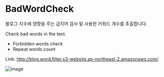 # BadWordCheck
블로그 지수에 영향을 주는 금지어 검사 밑 사용한 키워드 개수를 추출합니다.

Check bad words in the text.
- Forbidden words check
- Repeat words count

Link: http://blog.word.filter.s3-website.ap-northeast-2.amazonaws.com/


![image](https://user-images.githubusercontent.com/3814234/48472224-22d58a80-e839-11e8-9c9b-b934810f32ea.png)
